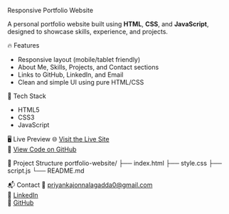  Responsive Portfolio Website

A personal portfolio website built using **HTML**, **CSS**, and **JavaScript**, designed to showcase skills, experience, and projects.

 🔥 Features
- Responsive layout (mobile/tablet friendly)
- About Me, Skills, Projects, and Contact sections
- Links to GitHub, LinkedIn, and Email
- Clean and simple UI using pure HTML/CSS

 🚀 Tech Stack
- HTML5
- CSS3
- JavaScript

 🖥️ Live Preview
🌐 [Visit the Live Site](https://priyankajonnalagadda.github.io/portfolio-website/)  
📂 [View Code on GitHub](https://github.com/priyankajonnalagadda/portfolio-website)

 📁 Project Structure
portfolio-website/
├── index.html
├── style.css
├── script.js
└── README.md

 📬 Contact
📧 priyankajonnalagadda0@gmail.com  
🔗 [LinkedIn](https://www.linkedin.com/in/priyanka-j2025/)  
🔗 [GitHub](https://github.com/priyankajonnalagadda)

